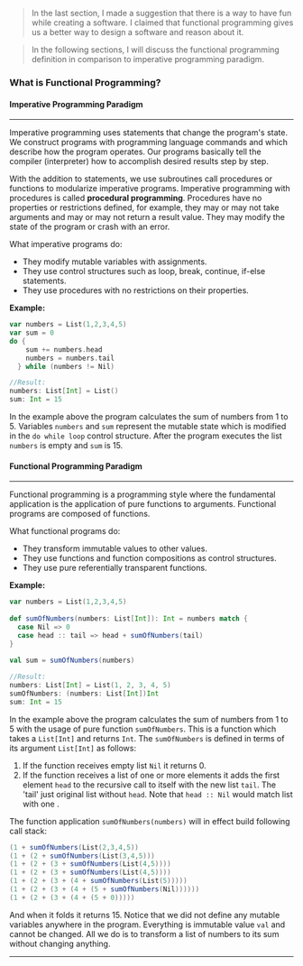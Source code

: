 > In the last section, I made a suggestion that there is a way to have fun while creating a software. I claimed that functional programming gives us a better way to design a software and reason about it.

> In the following sections, I will discuss the functional programming definition in comparison to imperative programming paradigm.

### What is Functional Programming?


#### Imperative Programming Paradigm
* * * * *

Imperative programming uses statements that change the program's state. We construct programs with programming language commands and which describe how the program operates. Our programs basically tell the compiler (interpreter) how to accomplish desired results step by step.

With the addition to statements, we use subroutines call procedures or functions to modularize imperative programs. Imperative programming with procedures is called **procedural programming**. Procedures have no properties or restrictions defined, for example, they may or may not take arguments and may or may not return a result value. They may modify the state of the program or crash with an error.

What imperative programs do:

- They modify mutable variables with assignments.
- They use control structures such as loop, break, continue, if-else statements.
- They use procedures with no restrictions on their properties.

**Example:**

```scala
var numbers = List(1,2,3,4,5)
var sum = 0
do {
    sum += numbers.head
    numbers = numbers.tail
  } while (numbers != Nil)

//Result:
numbers: List[Int] = List()
sum: Int = 15
```

In the example above the program calculates the sum of numbers from 1 to 5. Variables `numbers` and `sum` represent the mutable state which is modified in the `do while loop` control structure. After the program executes the list `numbers` is empty and `sum` is 15.

#### Functional Programming Paradigm
* * * * *

Functional programming is a programming style where the fundamental application is the application of pure functions to arguments. Functional programs are composed of functions.

What functional programs do:

- They transform immutable values to other values.
- They use functions and function compositions as control structures.
- They use pure referentially transparent functions.

**Example:**

```scala
var numbers = List(1,2,3,4,5)
  
def sumOfNumbers(numbers: List[Int]): Int = numbers match {
  case Nil => 0
  case head :: tail => head + sumOfNumbers(tail)
}
  
val sum = sumOfNumbers(numbers)

//Result:
numbers: List[Int] = List(1, 2, 3, 4, 5)
sumOfNumbers: (numbers: List[Int])Int
sum: Int = 15
```

In the example above the program calculates the sum of numbers from 1 to 5 with the usage of pure function `sumOfNumbers`. This is a function which takes a `List[Int]` and returns `Int`. The `sumOfNumbers` is defined in terms of its argument `List[Int]` as follows:
1. If the function receives empty list `Nil` it returns 0.
2. If the function receives a list of one or more elements it adds the first element `head` to the recursive call to itself with the new list `tail`.  The 'tail' just original list without `head`. Note that `head :: Nil` would match list with one .

The function application `sumOfNumbers(numbers)` will in effect build following call stack:
```scala
(1 + sumOfNumbers(List(2,3,4,5))
(1 + (2 + sumOfNumbers(List(3,4,5)))
(1 + (2 + (3 + sumOfNumbers(List(4,5))))
(1 + (2 + (3 + sumOfNumbers(List(4,5))))
(1 + (2 + (3 + (4 + sumOfNumbers(List(5)))))
(1 + (2 + (3 + (4 + (5 + sumOfNumbers(Nil))))))
(1 + (2 + (3 + (4 + (5 + 0)))))
```
And when it folds it returns 15. Notice that we did not define any mutable variables anywhere in the program. Everything is immutable value `val` and cannot be changed. All we do is to transform a list of numbers to its sum without changing anything.
* * * * *